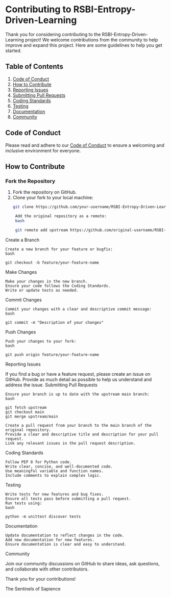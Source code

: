 # Contributing to RSBI-Entropy-Driven-Learning

Thank you for considering contributing to the RSBI-Entropy-Driven-Learning project! We welcome contributions from the community to help improve and expand this project. Here are some guidelines to help you get started.

## Table of Contents
1. [Code of Conduct](#code-of-conduct)
2. [How to Contribute](#how-to-contribute)
3. [Reporting Issues](#reporting-issues)
4. [Submitting Pull Requests](#submitting-pull-requests)
5. [Coding Standards](#coding-standards)
6. [Testing](#testing)
7. [Documentation](#documentation)
8. [Community](#community)

## Code of Conduct
Please read and adhere to our [Code of Conduct](CODE_OF_CONDUCT.md) to ensure a welcoming and inclusive environment for everyone.

## How to Contribute
### Fork the Repository
1. Fork the repository on GitHub.
2. Clone your fork to your local machine:
   ```bash
   git clone https://github.com/your-username/RSBI-Entropy-Driven-Learning.git

    Add the original repository as a remote:
    bash

    git remote add upstream https://github.com/original-username/RSBI-Entropy-Driven-Learning.git

Create a Branch

    Create a new branch for your feature or bugfix:
    bash

    git checkout -b feature/your-feature-name

Make Changes

    Make your changes in the new branch.
    Ensure your code follows the Coding Standards.
    Write or update tests as needed.

Commit Changes

    Commit your changes with a clear and descriptive commit message:
    bash

    git commit -m "Description of your changes"

Push Changes

    Push your changes to your fork:
    bash

    git push origin feature/your-feature-name

Reporting Issues

If you find a bug or have a feature request, please create an issue on GitHub. Provide as much detail as possible to help us understand and address the issue.
Submitting Pull Requests

    Ensure your branch is up to date with the upstream main branch:
    bash

    git fetch upstream
    git checkout main
    git merge upstream/main

    Create a pull request from your branch to the main branch of the original repository.
    Provide a clear and descriptive title and description for your pull request.
    Link any relevant issues in the pull request description.

Coding Standards

    Follow PEP 8 for Python code.
    Write clear, concise, and well-documented code.
    Use meaningful variable and function names.
    Include comments to explain complex logic.

Testing

    Write tests for new features and bug fixes.
    Ensure all tests pass before submitting a pull request.
    Run tests using:
    bash

    python -m unittest discover tests

Documentation

    Update documentation to reflect changes in the code.
    Add new documentation for new features.
    Ensure documentation is clear and easy to understand.


Community

Join our community discussions on GitHub to share ideas, ask questions, and collaborate with other contributors.

Thank you for your contributions!

The Sentinels of Sapience




